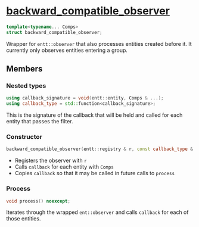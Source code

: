 # [backward_compatible_observer](backward_compatible_observer.hpp)

```cpp
template<typename... Comps>
struct backward_compatible_observer;
```

Wrapper for `entt::observer` that also processes entities created before it. It currently only observes entities entering a group.

## Members

### Nested types

```cpp
using callback_signature = void(entt::entity, Comps & ...);
using callback_type = std::function<callback_signature>;
```

This is the signature of the callback that will be held and called for each entity that passes the filter.

### Constructor

```cpp
backward_compatible_observer(entt::registry & r, const callback_type & callback) noexcept;
```

* Registers the observer with `r`
* Calls `callback` for each entity with `Comps`
* Copies `callback` so that it may be called in future calls to `process`

### Process

```cpp
void process() noexcept;
```

Iterates through the wrapped `ent::observer` and calls `callback` for each of those entities.
